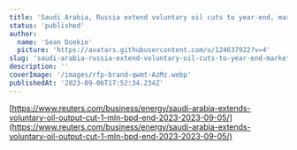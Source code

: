 ```yaml
---
title: 'Saudi Arabia, Russia extend voluntary oil cuts to year-end, markets jump'
status: 'published'
author:
  name: 'Sean Dookie'
  picture: 'https://avatars.githubusercontent.com/u/124637922?v=4'
slug: 'saudi-arabia-russia-extend-voluntary-oil-cuts-to-year-end-markets-jump'
description: ''
coverImage: '/images/rfp-brand-qwmt-AzMz.webp'
publishedAt: '2023-09-06T17:52:34.234Z'
---
```


[https://www.reuters.com/business/energy/saudi-arabia-extends-voluntary-oil-output-cut-1-mln-bpd-end-2023-2023-09-05/](https://www.reuters.com/business/energy/saudi-arabia-extends-voluntary-oil-output-cut-1-mln-bpd-end-2023-2023-09-05/)

